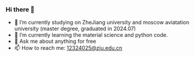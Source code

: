 ### Hi there 👋

- 🔭 I’m currently studying on ZheJiang university and moscow aviatation university (master degree, graduated in 2024.07)
- 🌱 I’m currently learning the material science and python code.
- 💬 Ask me about anything for free
- 📫 How to reach me: 12324025@zju.edu.cn


<!--
**ShengLin1001/ShengLin1001** is a ✨ _special_ ✨ repository because its `README.md` (this file) appears on your GitHub profile.

Here are some ideas to get you started:

- 🔭 I’m currently studying on ZheJiang university and moscow aviatation university
- 🌱 I’m currently learning the machine learning and material science
- 👯 I’m looking to collaborate on ...
- 🤔 I’m looking for help with ...
- 💬 Ask me about anything for free
- 📫 How to reach me: 12324025@zju.edu.cn
- 😄 Pronouns: He/him
- ⚡ Fun fact: ...
-->
